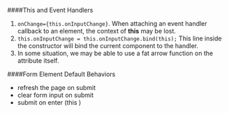 ####This and Event Handlers 
1. `onChange={this.onInputChange}`. When attaching an event handler callback to an element, the context of **this** may be lost.  
2. `this.onInputChange = this.onInputChange.bind(this);` This line inside the constructor will bind the current component to the handler.
3. In some situation, we may be able to use a fat arrow function on the attribute itself.  

####Form Element Default Behaviors
- refresh the page on submit 
- clear form input on submit 
- submit on enter  (this ) 